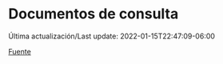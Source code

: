 # Documentos de consulta

Última actualización/Last update: 2022-01-15T22:47:09-06:00

 [Fuente](https://coronavirus.gob.mx/documentos-de-consulta/)
